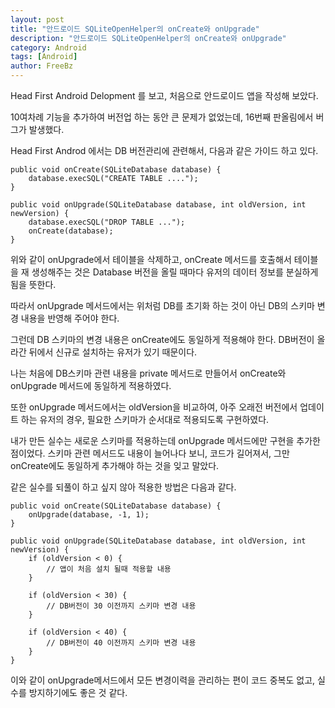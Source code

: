 ```yaml
---
layout: post
title: "안드로이드 SQLiteOpenHelper의 onCreate와 onUpgrade"
description: "안드로이드 SQLiteOpenHelper의 onCreate와 onUpgrade"
category: Android
tags: [Android]
author: FreeBz
---
```

Head First Android Delopment 를 보고, 처음으로 안드로이드 앱을 작성해 보았다.

10여차례 기능을 추가하여 버전업 하는 동안 큰 문제가 없었는데, 16번째 판올림에서 버그가 발생했다.


Head First Androd 에서는 DB 버전관리에 관련해서, 다음과 같은 가이드 하고 있다.

	public void onCreate(SQLiteDatabase database) {
		database.execSQL("CREATE TABLE ....");
	}

	public void onUpgrade(SQLiteDatabase database, int oldVersion, int newVersion) {
		database.execSQL("DROP TABLE ...");
		onCreate(database);
	}


위와 같이 onUpgrade에서 테이블을 삭제하고, onCreate 메서드를 호출해서 테이블을 재 생성해주는 것은 Database 버전을 올릴 때마다 유저의 데이터 정보를 분실하게 됨을 뜻한다.

따라서 onUpgrade 메서드에서는 위처럼 DB를 초기화 하는 것이 아닌 DB의 스키마 변경 내용을 반영해 주어야 한다.

그런데 DB 스키마의 변경 내용은 onCreate에도 동일하게 적용해야 한다. DB버전이 올라간 뒤에서 신규로 설치하는 유저가 있기 때문이다.


나는 처음에 DB스키마 관련 내용을 private 메서드로 만들어서
onCreate와 onUpgrade 메서드에 동일하게 적용하였다.

또한 onUpgrade 메서드에서는 oldVersion을 비교하여, 아주 오래전 버전에서 업데이트 하는 유저의 경우, 필요한 스키마가 순서대로 적용되도록 구현하였다.


내가 만든 실수는 새로운 스키마를 적용하는데 onUpgrade 메서드에만 구현을 추가한 점이었다. 스키마 관련 메서드도 내용이 늘어나다 보니, 코드가 길어져서, 그만 onCreate에도 동일하게 추가해야 하는 것을 잊고 말았다.

같은 실수를 되풀이 하고 싶지 않아 적용한 방법은 다음과 같다.

	public void onCreate(SQLiteDatabase database) {
		onUpgrade(database, -1, 1);
	}

	public void onUpgrade(SQLiteDatabase database, int oldVersion, int newVersion) {
		if (oldVersion < 0) {
			// 앱이 처음 설치 될때 적용할 내용
		}

		if (oldVersion < 30) {
			// DB버전이 30 이전까지 스키마 변경 내용
		}

		if (oldVersion < 40) {
			// DB버전이 40 이전까지 스키마 변경 내용
		}
	}

이와 같이 onUpgrade메서드에서 모든 변경이력을 관리하는 편이 코드 중복도 없고, 실수를 방지하기에도 좋은 것 같다.

